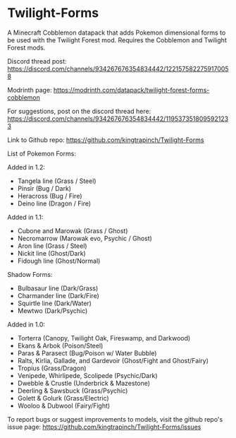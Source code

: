 # Twilight-Forms
A Minecraft Cobblemon datapack that adds Pokemon dimensional forms to be used with the Twilight Forest mod. Requires the Cobblemon and Twilight Forest mods.

Discord thread post: https://discord.com/channels/934267676354834442/1221575822759170058

Modrinth page: https://modrinth.com/datapack/twilight-forest-forms-cobblemon

For suggestions, post on the discord thread here: https://discord.com/channels/934267676354834442/1195373518095921233

Link to Github repo: https://github.com/kingtrapinch/Twilight-Forms

List of Pokemon Forms:

Added in 1.2: 

- Tangela line (Grass / Steel)
- Pinsir (Bug / Dark)
- Heracross (Bug / Fire)
- Deino line (Dragon / Fire)

Added in 1.1: 

- Cubone and Marowak (Grass / Ghost)
- Necromarrow (Marowak evo, Psychic / Ghost)
- Aron line (Grass / Steel)
- Nickit line (Ghost/Dark)
- Fidough line (Ghost/Normal)

Shadow Forms: 
- Bulbasaur line (Dark/Grass)
- Charmander line (Dark/Fire)
- Squirtle line (Dark/Water)
- Mewtwo (Dark/Psychic)

Added in 1.0: 

- Torterra (Canopy, Twilight Oak, Fireswamp, and Darkwood)
- Ekans & Arbok (Poison/Steel)
- Paras & Parasect (Bug/Poison w/ Water Bubble)
- Ralts, Kirlia, Gallade, and Gardevoir (Ghost/Fight and Ghost/Fairy)
- Tropius (Grass/Dragon)
- Venipede, Whirlipede, Scolipede (Psychic/Dark)
- Dwebble & Crustle (Underbrick & Mazestone)
- Deerling & Sawsbuck (Grass/Psychic)
- Golett & Golurk (Grass/Electric)
- Wooloo & Dubwool (Fairy/Fight)

To report bugs or suggest improvements to models, visit the github repo's issue page: https://github.com/kingtrapinch/Twilight-Forms/issues
